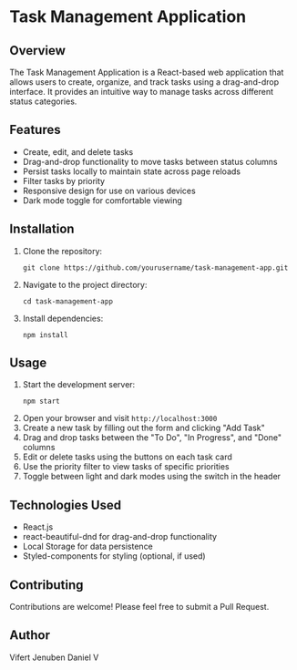 # Task Management Application

## Overview
The Task Management Application is a React-based web application that allows users to create, organize, and track tasks using a drag-and-drop interface. It provides an intuitive way to manage tasks across different status categories.

## Features
- Create, edit, and delete tasks
- Drag-and-drop functionality to move tasks between status columns
- Persist tasks locally to maintain state across page reloads
- Filter tasks by priority
- Responsive design for use on various devices
- Dark mode toggle for comfortable viewing

## Installation
1. Clone the repository:
   ```
   git clone https://github.com/yourusername/task-management-app.git
   ```
2. Navigate to the project directory:
   ```
   cd task-management-app
   ```
3. Install dependencies:
   ```
   npm install
   ```

## Usage
1. Start the development server:
   ```
   npm start
   ```
2. Open your browser and visit `http://localhost:3000`
3. Create a new task by filling out the form and clicking "Add Task"
4. Drag and drop tasks between the "To Do", "In Progress", and "Done" columns
5. Edit or delete tasks using the buttons on each task card
6. Use the priority filter to view tasks of specific priorities
7. Toggle between light and dark modes using the switch in the header

## Technologies Used
- React.js
- react-beautiful-dnd for drag-and-drop functionality
- Local Storage for data persistence
- Styled-components for styling (optional, if used)

## Contributing
Contributions are welcome! Please feel free to submit a Pull Request.

## Author
Vifert Jenuben Daniel V